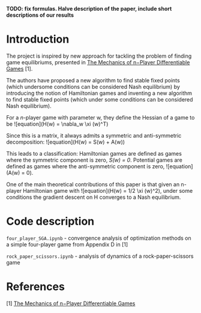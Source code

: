 __TODO: fix formulas. Halve description of the paper, include short descriptions of our results__

# Introduction

The project is inspired by new approach for tackling the problem of finding game equilibriums, presented in [The Mechanics of n−Player Differentiable Games](https://arxiv.org/pdf/1802.05642.pdf) [1].  

The authors have proposed a new algorithm to find stable fixed points (which undersome conditions can be considered Nash equilibrium) by introducing the notion of Hamiltonian games and inventing a new algorithm to find stable fixed points (which under some conditions can be considered Nash equilibrium).

For a $n$-player game with parameter w, they define the Hessian of a game to be 
![equation](H(w) = \nabla_w \xi (w)^T)

Since this is a matrix, it always admits a symmetric and anti-symmetric decomposition: 
![equation](H(w) = S(w) + A(w))

This leads to a classification: Hamiltonian games are defined as games where the symmetric component is zero, *S(w) = 0*. Potential games are defined as games where the anti-symmetric component is zero, ![equation](A(w) = 0). 

One of the main theoretical contributions of this paper is that given an n-player Hamiltonian game with ![equation](H(w) = 1/2 \xi (w)^2), under some conditions the gradient descent on H converges to a Nash equilibrium.

# Code description

`four_player_SGA.ipynb` - convergence analysis of optimization methods on a simple four-player game from Appendix D in [1]

`rock_paper_scissors.ipynb` - analysis of dynamics of a rock-paper-scissors game

# References

[1] [The Mechanics of n−Player Differentiable Games](https://arxiv.org/pdf/1802.05642.pdf)
